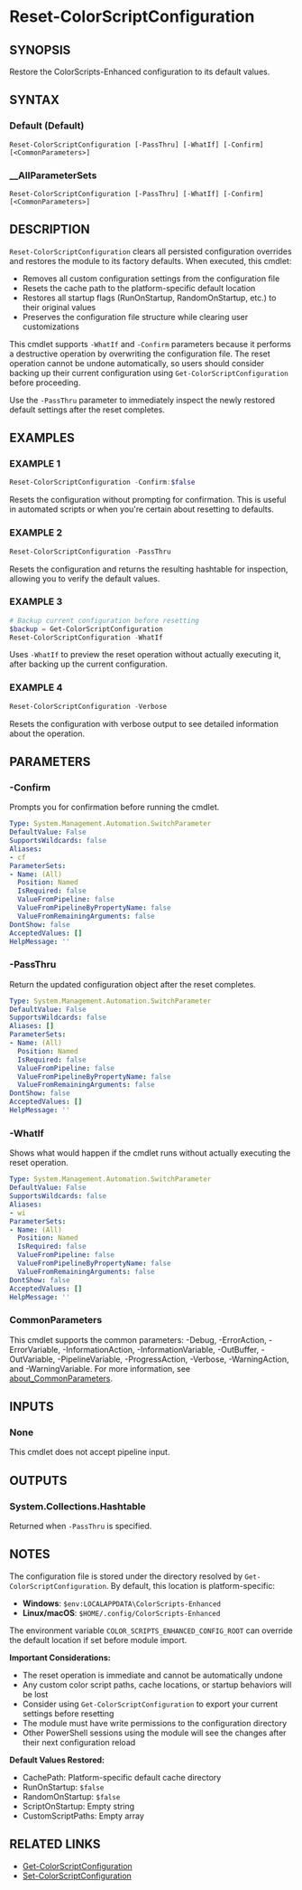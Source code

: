 ﻿---
document type: cmdlet
external help file: ColorScripts-Enhanced-help.xml
HelpUri: https://github.com/Nick2bad4u/PS-Color-Scripts-Enhanced/blob/main/ColorScripts-Enhanced/en-US/Reset-ColorScriptConfiguration.md
Module Name: ColorScripts-Enhanced
ms.date: 10/26/2025
PlatyPS schema version: 2024-05-01
---

# Reset-ColorScriptConfiguration

## SYNOPSIS

Restore the ColorScripts-Enhanced configuration to its default values.

## SYNTAX

### Default (Default)

```
Reset-ColorScriptConfiguration [-PassThru] [-WhatIf] [-Confirm] [<CommonParameters>]
```

### __AllParameterSets

```
Reset-ColorScriptConfiguration [-PassThru] [-WhatIf] [-Confirm] [<CommonParameters>]
```

## DESCRIPTION

`Reset-ColorScriptConfiguration` clears all persisted configuration overrides and restores the module to its factory defaults. When executed, this cmdlet:

- Removes all custom configuration settings from the configuration file
- Resets the cache path to the platform-specific default location
- Restores all startup flags (RunOnStartup, RandomOnStartup, etc.) to their original values
- Preserves the configuration file structure while clearing user customizations

This cmdlet supports `-WhatIf` and `-Confirm` parameters because it performs a destructive operation by overwriting the configuration file. The reset operation cannot be undone automatically, so users should consider backing up their current configuration using `Get-ColorScriptConfiguration` before proceeding.

Use the `-PassThru` parameter to immediately inspect the newly restored default settings after the reset completes.

## EXAMPLES

### EXAMPLE 1

```powershell
Reset-ColorScriptConfiguration -Confirm:$false
```

Resets the configuration without prompting for confirmation. This is useful in automated scripts or when you're certain about resetting to defaults.

### EXAMPLE 2

```powershell
Reset-ColorScriptConfiguration -PassThru
```

Resets the configuration and returns the resulting hashtable for inspection, allowing you to verify the default values.

### EXAMPLE 3

```powershell
# Backup current configuration before resetting
$backup = Get-ColorScriptConfiguration
Reset-ColorScriptConfiguration -WhatIf
```

Uses `-WhatIf` to preview the reset operation without actually executing it, after backing up the current configuration.

### EXAMPLE 4

```powershell
Reset-ColorScriptConfiguration -Verbose
```

Resets the configuration with verbose output to see detailed information about the operation.

## PARAMETERS

### -Confirm

Prompts you for confirmation before running the cmdlet.

```yaml
Type: System.Management.Automation.SwitchParameter
DefaultValue: False
SupportsWildcards: false
Aliases:
- cf
ParameterSets:
- Name: (All)
  Position: Named
  IsRequired: false
  ValueFromPipeline: false
  ValueFromPipelineByPropertyName: false
  ValueFromRemainingArguments: false
DontShow: false
AcceptedValues: []
HelpMessage: ''
```

### -PassThru

Return the updated configuration object after the reset completes.

```yaml
Type: System.Management.Automation.SwitchParameter
DefaultValue: False
SupportsWildcards: false
Aliases: []
ParameterSets:
- Name: (All)
  Position: Named
  IsRequired: false
  ValueFromPipeline: false
  ValueFromPipelineByPropertyName: false
  ValueFromRemainingArguments: false
DontShow: false
AcceptedValues: []
HelpMessage: ''
```

### -WhatIf

Shows what would happen if the cmdlet runs without actually executing the reset operation.

```yaml
Type: System.Management.Automation.SwitchParameter
DefaultValue: False
SupportsWildcards: false
Aliases:
- wi
ParameterSets:
- Name: (All)
  Position: Named
  IsRequired: false
  ValueFromPipeline: false
  ValueFromPipelineByPropertyName: false
  ValueFromRemainingArguments: false
DontShow: false
AcceptedValues: []
HelpMessage: ''
```

### CommonParameters

This cmdlet supports the common parameters: -Debug, -ErrorAction, -ErrorVariable,
-InformationAction, -InformationVariable, -OutBuffer, -OutVariable, -PipelineVariable,
-ProgressAction, -Verbose, -WarningAction, and -WarningVariable. For more information, see
[about_CommonParameters](https://go.microsoft.com/fwlink/?LinkID=113216).

## INPUTS

### None

This cmdlet does not accept pipeline input.

## OUTPUTS

### System.Collections.Hashtable

Returned when `-PassThru` is specified.

## NOTES

The configuration file is stored under the directory resolved by `Get-ColorScriptConfiguration`. By default, this location is platform-specific:

- **Windows**: `$env:LOCALAPPDATA\ColorScripts-Enhanced`
- **Linux/macOS**: `$HOME/.config/ColorScripts-Enhanced`

The environment variable `COLOR_SCRIPTS_ENHANCED_CONFIG_ROOT` can override the default location if set before module import.

**Important Considerations:**

- The reset operation is immediate and cannot be automatically undone
- Any custom color script paths, cache locations, or startup behaviors will be lost
- Consider using `Get-ColorScriptConfiguration` to export your current settings before resetting
- The module must have write permissions to the configuration directory
- Other PowerShell sessions using the module will see the changes after their next configuration reload

**Default Values Restored:**

- CachePath: Platform-specific default cache directory
- RunOnStartup: `$false`
- RandomOnStartup: `$false`
- ScriptOnStartup: Empty string
- CustomScriptPaths: Empty array

## RELATED LINKS

- [Get-ColorScriptConfiguration](Get-ColorScriptConfiguration.md)
- [Set-ColorScriptConfiguration](Set-ColorScriptConfiguration.md)
